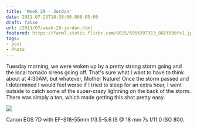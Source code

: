 ```yaml
---
title: 'Week 29 - Jordan'
date: 2011-07-23T18:38:00.008-05:00
draft: false
url: /2011/07/week-29-jordan.html
featured: https://farm7.static.flickr.com/6015/5956397313_082f60bfc1.jpg
tags: 
- post
- Photo
---
```


Tuesday morning, we were woken up by a pretty strong storm going and the local tornado sirens going off. That's sure what I want to have to think about at 4:30AM, but whatever, Mother Nature! Once the storm passed and I determined I would feel worse if I tried to sleep for an extra hour, I went outside to catch some of the super-crazy lightning on the back of the storm. There was simply a ton, which made getting this shot pretty easy.

[![](https://farm7.static.flickr.com/6015/5956397313_082f60bfc1.jpg)](https://www.flickr.com/photos/jhofker/5956397313/)

Canon EOS 7D with EF-S18-55mm f/3.5-5.6 IS @ 18 mm 7s f/11.0 ISO 800.